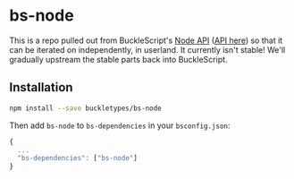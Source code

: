 # bs-node

This is a repo pulled out from BuckleScript's [Node API](http://bloomberg.github.io/bucklescript/Manual.html#_node_module) ([API here](http://bloomberg.github.io/bucklescript/api/Node.html)) so that it can be iterated on independently, in userland. It currently isn't stable! We'll gradually upstream the stable parts back into BuckleScript.

## Installation

```sh
npm install --save buckletypes/bs-node
```

Then add `bs-node` to `bs-dependencies` in your `bsconfig.json`:
```js
{
  ...
  "bs-dependencies": ["bs-node"]
}
```
